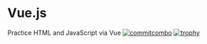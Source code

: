 # Vue.js
Practice HTML and JavaScript via Vue
[![commitcombo](http://commitcombo.com/get?user={username}&theme={theme})](https://github.com/devxb/CommitCombo)
[![trophy](https://github-profile-trophy.vercel.app/?username=ryo-ma&theme=onedark)](https://github.com/ryo-ma/github-profile-trophy)
